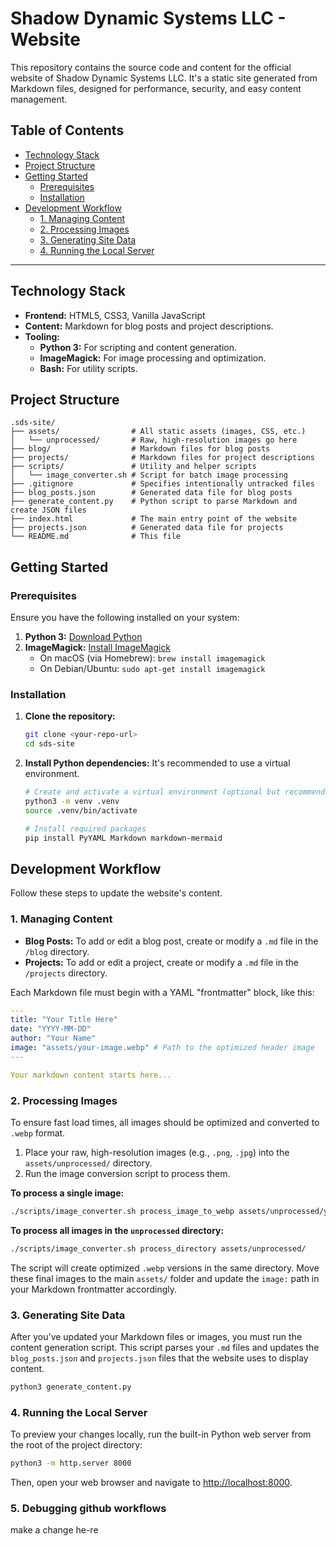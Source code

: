 # Shadow Dynamic Systems LLC - Website

This repository contains the source code and content for the official website of Shadow Dynamic Systems LLC. It's a static site generated from Markdown files, designed for performance, security, and easy content management.

## Table of Contents

- [Technology Stack](#technology-stack)
- [Project Structure](#project-structure)
- [Getting Started](#getting-started)
  - [Prerequisites](#prerequisites)
  - [Installation](#installation)
- [Development Workflow](#development-workflow)
  - [1. Managing Content](#1-managing-content)
  - [2. Processing Images](#2-processing-images)
  - [3. Generating Site Data](#3-generating-site-data)
  - [4. Running the Local Server](#4-running-the-local-server)

---

## Technology Stack

- **Frontend:** HTML5, CSS3, Vanilla JavaScript
- **Content:** Markdown for blog posts and project descriptions.
- **Tooling:**
    - **Python 3:** For scripting and content generation.
    - **ImageMagick:** For image processing and optimization.
    - **Bash:** For utility scripts.

## Project Structure

```
.sds-site/
├── assets/                # All static assets (images, CSS, etc.)
│   └── unprocessed/       # Raw, high-resolution images go here
├── blog/                  # Markdown files for blog posts
├── projects/              # Markdown files for project descriptions
├── scripts/               # Utility and helper scripts
│   └── image_converter.sh # Script for batch image processing
├── .gitignore             # Specifies intentionally untracked files
├── blog_posts.json        # Generated data file for blog posts
├── generate_content.py    # Python script to parse Markdown and create JSON files
├── index.html             # The main entry point of the website
├── projects.json          # Generated data file for projects
└── README.md              # This file
```

## Getting Started

### Prerequisites

Ensure you have the following installed on your system:

1.  **Python 3:** [Download Python](https://www.python.org/downloads/)
2.  **ImageMagick:** [Install ImageMagick](https://imagemagick.org/script/download.php)
    - On macOS (via Homebrew): `brew install imagemagick`
    - On Debian/Ubuntu: `sudo apt-get install imagemagick`

### Installation

1.  **Clone the repository:**
    ```bash
    git clone <your-repo-url>
    cd sds-site
    ```

2.  **Install Python dependencies:**
    It's recommended to use a virtual environment.
    ```bash
    # Create and activate a virtual environment (optional but recommended)
    python3 -m venv .venv
    source .venv/bin/activate

    # Install required packages
    pip install PyYAML Markdown markdown-mermaid
    ```

## Development Workflow

Follow these steps to update the website's content.

### 1. Managing Content

- **Blog Posts:** To add or edit a blog post, create or modify a `.md` file in the `/blog` directory.
- **Projects:** To add or edit a project, create or modify a `.md` file in the `/projects` directory.

Each Markdown file must begin with a YAML "frontmatter" block, like this:

```yaml
---
title: "Your Title Here"
date: "YYYY-MM-DD"
author: "Your Name"
image: "assets/your-image.webp" # Path to the optimized header image
---

Your markdown content starts here...
```

### 2. Processing Images

To ensure fast load times, all images should be optimized and converted to `.webp` format.

1.  Place your raw, high-resolution images (e.g., `.png`, `.jpg`) into the `assets/unprocessed/` directory.
2.  Run the image conversion script to process them.

**To process a single image:**
```bash
./scripts/image_converter.sh process_image_to_webp assets/unprocessed/your-image.png
```

**To process all images in the `unprocessed` directory:**
```bash
./scripts/image_converter.sh process_directory assets/unprocessed/
```

The script will create optimized `.webp` versions in the same directory. Move these final images to the main `assets/` folder and update the `image:` path in your Markdown frontmatter accordingly.

### 3. Generating Site Data

After you've updated your Markdown files or images, you must run the content generation script. This script parses your `.md` files and updates the `blog_posts.json` and `projects.json` files that the website uses to display content.

```bash
python3 generate_content.py
```

### 4. Running the Local Server

To preview your changes locally, run the built-in Python web server from the root of the project directory:

```bash
python3 -m http.server 8000
```

Then, open your web browser and navigate to [http://localhost:8000](http://localhost:8000).

### 5. Debugging github workflows
make a change he-re

